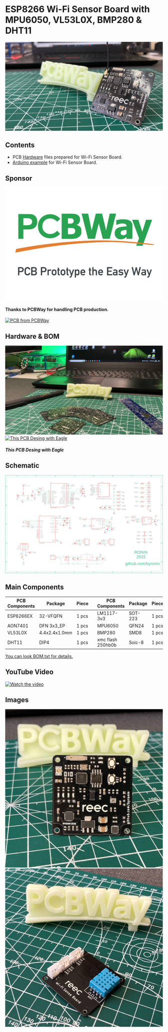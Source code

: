 # ESP8266 Wi-Fi Sensor Board with MPU6050, VL53L0X, BMP280 & DHT11

![](https://github.com/byronin/Wi-Fi_Sesnse_Board/blob/main/Hardware/images/board2.jpg)
## Contents
- PCB [Hardware](https://github.com/byronin/Wi-Fi_Sesnse_Board/tree/main/Hardware "Hardware") files prepared for Wi-Fi Sensor Board.
- [Arduino example](https://github.com/byronin/Wi-Fi_Sesnse_Board/tree/main/Software "Arduino example") for Wi-Fi Sensor Board.
## Sponsor
[![](https://github.com/byronin/Wi-Fi_Sesnse_Board/blob/main/Hardware/images/PCBWay_logo.png)](https://www.pcbway.com/project/shareproject/WiFi_Motor_Controller_Board_Usable_with_Python_Raspberry_Pi_b6ae453c.html)
#### Thanks to PCBWay for handling PCB production.
<a href="https://www.pcbway.com/project/shareproject/WiFi_Motor_Controller_Board_Usable_with_Python_Raspberry_Pi_b6ae453c.html"><img src="https://www.pcbway.com/project/img/images/frompcbway-1220.png" alt="PCB from PCBWay" /></a>
## Hardware & BOM
![PCBs](https://github.com/byronin/Wi-Fi_Sesnse_Board/blob/main/Hardware/images/pcbway1.png "PCBs")
 [![This PCB Desing with Eagle ](https://www.snapeda.com/static/img/eda/eagle.png "PCB Desing with Eagle ")](https://www.autodesk.com/products/eagle/free-download "This PCB Desing with Eagle ") 
  ##### This PCB Desing with Eagle  
  
  ## Schematic
![](https://github.com/byronin/Wi-Fi_Sesnse_Board/blob/main/Hardware/Schematic.png)

  ## Main Components 
| PCB Components  | Package |Piece || PCB Components  | Package |Piece |  
| ------------- | ------------- |------------- |---------| ------------- | ------------- |------------- |
| ESP8266EX  | 32-VFQFN | 1 pcs  || LM1117-3v3 | SOT-223  | 1 pcs |
| AON7401  | DFN 3x3_EP | 1 pcs || MPU6050  | QFN24 | 1 pcs |
| VL53L0X | 4.4x2.4x1.0mm  | 1 pcs  || BMP280 | SMD8 | 1 pcs |
| DHT11 | DIP4  | 1 pcs || xmc flash 250hb0b  | Soic-8  | 1 pcs  |

[You can look BOM.txt for details.](https://github.com/byronin/Wi-Fi_Sesnse_Board/blob/main/Hardware/BOM.txt "You can look BOM.txt")  

 ## YouTube Video
[![Watch the video](https://i9.ytimg.com/vi/Ri6NADl4h-Y/maxresdefault.jpg?time=1664372100000&sqp=CISb0ZkG&rs=AOn4CLBNCeKywa9eRKGIS49u2YTc3GIIXw)](https://www.youtube.com/watch?v=Ri6NADl4h-Y)

## Images 
![](https://github.com/byronin/Wi-Fi_Sesnse_Board/blob/main/Hardware/images/sense1.JPG)
![](https://github.com/byronin/Wi-Fi_Sesnse_Board/blob/main/Hardware/images/sense3.jpg)
